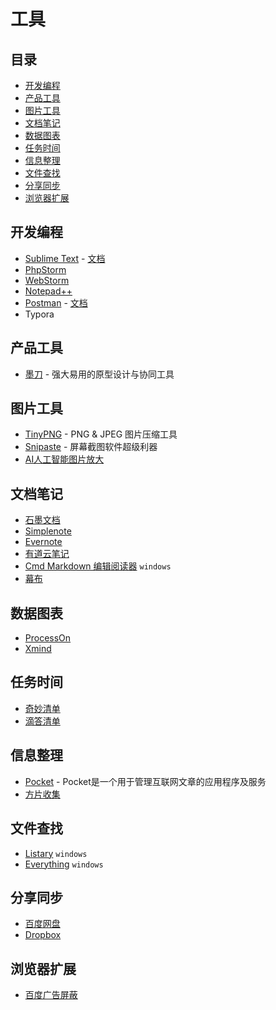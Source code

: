 # 工具

## 目录

* [开发编程](#开发编程)
* [产品工具](#产品工具)
* [图片工具](#图片工具)
* [文档笔记](#文档笔记)
* [数据图表](#数据图表)
* [任务时间](#任务时间)
* [信息整理](#信息整理)
* [文件查找](#文件查找)
* [分享同步](#分享同步)
* [浏览器扩展](#浏览器扩展)

## 开发编程
* [Sublime Text](https://www.sublimetext.com/) - [文档](Sublime.md)
* [PhpStorm](https://www.jetbrains.com/phpstorm/)  
* [WebStorm](https://www.jetbrains.com/webstorm/)
* [Notepad++](https://notepad-plus-plus.org/)
* [Postman](https://www.getpostman.com/) - [文档](Postman.md)
* Typora

## 产品工具
* [墨刀](https://modao.cc/) - 强大易用的原型设计与协同工具

## 图片工具
* [TinyPNG](https://tinypng.com/) - PNG & JPEG 图片压缩工具
* [Snipaste](https://zh.snipaste.com/) - 屏幕截图软件超级利器
* [AI人工智能图片放大](http://bigjpg.com/)

## 文档笔记
* [石墨文档](https://shimo.im/)
* [Simplenote](https://simplenote.com/)
* [Evernote](https://evernote.com/intl/zh-cn)
* [有道云笔记](https://note.youdao.com/)
* [Cmd Markdown 编辑阅读器](https://www.zybuluo.com/) `windows`
* [幕布](https://mubu.com/)

## 数据图表
* [ProcessOn](https://processon.com)
* [Xmind](https://www.xmind.net/)

## 任务时间
* [奇妙清单](https://www.wunderlist.com/zh/)
* [滴答清单](https://www.dida365.com/)

## 信息整理
* [Pocket](https://getpocket.com/) - Pocket是一个用于管理互联网文章的应用程序及服务
* [方片收集](https://funp.in/)

## 文件查找
* [Listary](http://www.listary.com/) `windows`
* [Everything](http://www.voidtools.com/) `windows`

## 分享同步
* [百度网盘](https://pan.baidu.com/)
* [Dropbox](https://www.dropbox.com/)

## 浏览器扩展
* [百度广告屏蔽](https://github.com/unclehking/bdAdfinisher)
